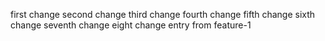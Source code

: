 first change
second change
third change
fourth change
fifth change
sixth change
seventh change
eight change
entry from feature-1